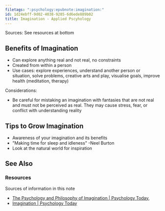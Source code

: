 ```yaml
---
filetags: ":psychology:epubnote:imagination:"
id: 1d24ebff-9d02-4038-9285-6d6ede889b02
title: Imagination - Applied Pscyhology
---
```


Sources: See resources at bottom

## Benefits of Imagination

- Can explore anything real and not real, no constraints
- Created from within a person
- Use cases: explore experiences, understand another person or
  situation, solve problems, creative arts and play, visualise goals,
  improve health (meditation, therapy)

Considerations:

- Be careful for mistaking an imagination with fantasies that are not
  real and must not be perceived as real. They may cause stress, fear,
  or conflict with understanding reality

## Tips to Grow Imagination

- Awareness of your imagination and its benefits
- "Making time for sleep and idleness" -Neel Burton
- Look at the natural world for inspiration

## See Also

### Resources

Sources of information in this note

- [The Psychology and Philosophy of Imagination \| Psychology
  Today](https://www.psychologytoday.com/us/blog/hide-and-seek/201811/the-psychology-and-philosophy-of-imagination),
- [Imagination \| Psychology
  Today](https://www.psychologytoday.com/us/basics/imagination)

